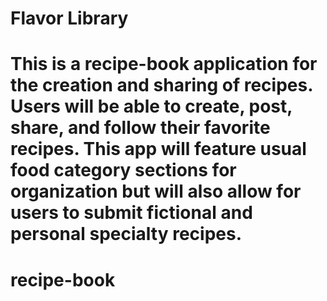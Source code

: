 
# Flavor Library
This is a recipe-book application for the creation and sharing of recipes. Users will be able to create, post, share, and follow their favorite recipes. This app will feature usual food category sections for organization but will also allow for users to submit fictional and personal specialty recipes.
=======
# recipe-book

